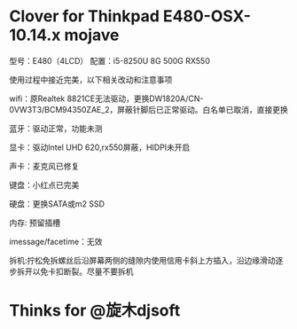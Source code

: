 # Clover for Thinkpad E480-OSX-10.14.x mojave 

型号：E480（4LCD）
配置：i5-8250U 8G 500G RX550

使用过程中接近完美，以下相关改动和注意事项

wifi：原Realtek 8821CE无法驱动，更换DW1820A/CN-0VW3T3/BCM94350ZAE_2，屏蔽针脚后已正常驱动。白名单已取消，直接更换

蓝牙：驱动正常，功能未测

显卡：驱动Intel UHD 620,rx550屏蔽，HIDPI未开启

声卡：麦克风已修复

键盘：小红点已完美

硬盘：更换SATA或m2 SSD

内存: 预留插槽

imessage/facetime：无效

拆机:拧松免拆螺丝后沿屏幕两侧的缝隙内使用信用卡斜上方插入，沿边缘滑动逐步拆开以免卡扣断裂。尽量不要拆机

# Thinks for @旋木djsoft
